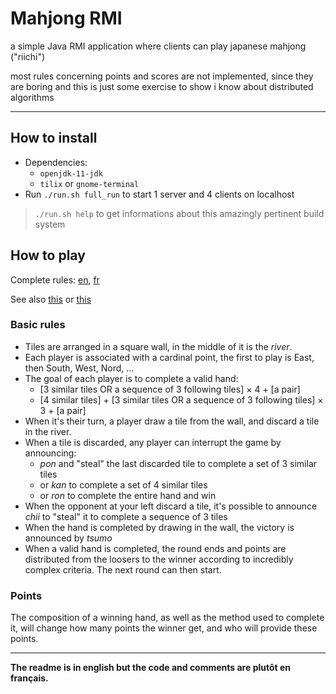 # Mahjong RMI

a simple Java RMI application where clients can play japanese mahjong ("riichi")

most rules concerning points and scores are not implemented, since they are boring and this is just some exercise to show i know about distributed algorithms

----

## How to install

- Dependencies:
	- `openjdk-11-jdk`
	- `tilix` or `gnome-terminal`
- Run `./run.sh full_run` to start 1 server and 4 clients on localhost

> `./run.sh help` to get informations about this amazingly pertinent build system

## How to play

Complete rules: [en](https://en.wikipedia.org/wiki/Japanese_Mahjong), [fr](https://fr.wikipedia.org/wiki/R%C3%A8gles_du_Mah-jong_%28Riichi%29)

See also [this](http://arcturus.su/wiki/List_of_terminology_translations) or [this](http://www.chuuren.fr/wiki/)

### Basic rules

- Tiles are arranged in a square wall, in the middle of it is the *river*.
- Each player is associated with a cardinal point, the first to play is East, then South, West, Nord, ...
- The goal of each player is to complete a valid hand:
	- [3 similar tiles OR a sequence of 3 following tiles] × 4 + [a pair]
	- [4 similar tiles] + [3 similar tiles OR a sequence of 3 following tiles] × 3 + [a pair]
- When it's their turn, a player draw a tile from the wall, and discard a tile in the river.
- When a tile is discarded, any player can interrupt the game by announcing:
	- *pon* and "steal" the last discarded tile to complete a set of 3 similar tiles
	- or *kan* to complete a set of 4 similar tiles
	- or *ron* to complete the entire hand and win
- When the opponent at your left discard a tile, it's possible to announce *chii* to "steal" it to complete a sequence of 3 tiles
- When the hand is completed by drawing in the wall, the victory is announced by *tsumo*
- When a valid hand is completed, the round ends and points are distributed from the loosers to the winner according to incredibly complex criteria. The next round can then start.

### Points

The composition of a winning hand, as well as the method used to complete it, will change how many points the winner get, and who will provide these points.

<!-- TODO -->

<!-- règles à implémenter au minimum : -->

<!-- - la distinction ron/tsumo -->
<!-- - les riichi -->

------

**The readme is in english but the code and comments are plutôt en français.**
